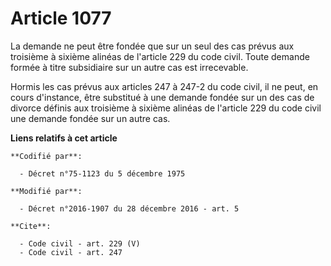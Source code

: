 # Article 1077

La demande ne peut être fondée que sur un seul des cas prévus aux troisième à sixième alinéas de l'article 229 du code civil.
Toute demande formée à titre subsidiaire sur un autre cas est irrecevable. 

Hormis les cas prévus aux articles 247 à 247-2 du code civil, il ne peut, en cours d'instance, être substitué à une demande
fondée sur un des cas de divorce définis aux troisième à sixième alinéas de l'article 229 du code civil une demande fondée
sur un autre cas.

**Liens relatifs à cet article**

	**Codifié par**:

	  - Décret n°75-1123 du 5 décembre 1975

	**Modifié par**:

	  - Décret n°2016-1907 du 28 décembre 2016 - art. 5

	**Cite**:

	  - Code civil - art. 229 (V)
	  - Code civil - art. 247
